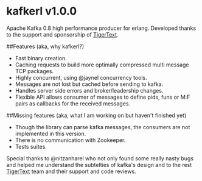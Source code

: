 kafkerl v1.0.0
==============

Apache Kafka 0.8 high performance producer for erlang.
Developed thanks to the support and sponsorship of [TigerText](http://www.tigertext.com/).

##Features (aka, why kafkerl?)
 - Fast binary creation.
 - Caching requests to build more optimally compressed multi message TCP packages.
 - Highly concurrent, using @jaynel concurrency tools.
 - Messages are not lost but cached before sending to kafka.
 - Handles server side errors and broker/leadership changes.
 - Flexible API allows consumer of messages to define pids, funs or M:F pairs as callbacks for the received messages.

##Missing features (aka, what I am working on but haven't finished yet)
 - Though the library can parse kafka messages, the consumers are not implemented in this version.
 - There is no communication with Zookeeper.
 - Tests suites.


Special thanks to @nitzanharel who not only found some really nasty bugs and helped me understand the subtelties of kafka's design and to the rest [TigerText](http://www.tigertext.com/) team and their support and code reviews.